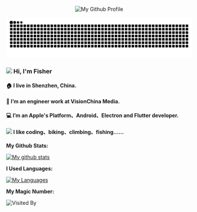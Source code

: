<p align="center">
  <img src="https://p.ipic.vip/dsbb0u.gif" alt="My Github Profile" style="width: 500px; height: auto;"/>
</p>

<picture>
  <source media="(prefers-color-scheme: dark)" srcset="https://raw.githubusercontent.com/fisher158163/fisher158163/output/github-contribution-grid-snake-dark.svg">
  <source media="(prefers-color-scheme: light)" srcset="https://raw.githubusercontent.com/fisher158163/fisher158163/output/github-contribution-grid-snake.svg">
  <img alt="github contribution grid snake animation" src="https://raw.githubusercontent.com/fisher158163/fisher158163/output/github-contribution-grid-snake.svg">
</picture>

<!--<h3>
 <img src="assets/hello.gif" width="64"/>
  Hi, I'm Fisher
</h3>-->

<!--<h3>
 <img src="assets/drag.gif" width="64"/>
  Hi, I'm Fisher
</h3>-->

<h3>
  <img src="https://p.ipic.vip/67yvjm.gif" style="width: 60px; height: auto;"/>
  Hi, I'm Fisher
</h3>

<!--<h3>
 <img src="https://github.com/fisher158163/fisher158163/blob/main/assets/hello.gif" width="64"/>
  Hi, I'm Fisher
</h3>-->

<!--<h5> 🌍 I live in Shenzhen, China. </h5>-->
<h4> 🏠 I live in Shenzhen, China. </h4>
<h4> 🏢 I’m an engineer work at VisionChina Media. </h4>
<h4> 💻 I’m an  Apple's Platform、Android、Electron and Flutter developer. </h4>
<h4> <img src="https://p.ipic.vip/qj71ot.gif" style="width: 18px; height: auto;"/> I like coding、biking、climbing、fishing...... </h4>


**My Github Stats:**

[![My github stats](https://github-readme-stats.vercel.app/api?username=fisher158163&count_private=true&show_icons=true&theme=buefy&hide=contribs,prs,issues)](https://github.com/fisher158163) 

**I Used Languages:**

[![My Languages](https://github-readme-stats.vercel.app/api/top-langs/?username=fisher158163&layout=compact&langs_count=8&theme=buefy)](https://github.com/fisher158163)

**My Magic Number:**

![Visited By](https://count.getloli.com/get/@fisher158163?theme=gelbooru)